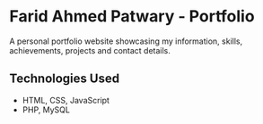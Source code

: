 # Farid Ahmed Patwary - Portfolio

A personal portfolio website showcasing my information, skills, achievements, projects and contact details.

## Technologies Used

- HTML, CSS, JavaScript
- PHP, MySQL
